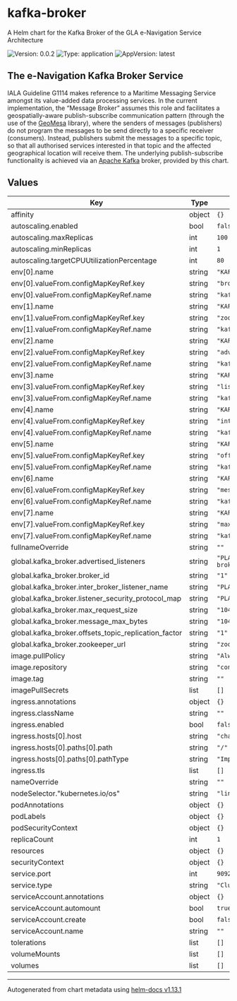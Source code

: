 # kafka-broker

A Helm chart for the Kafka Broker of the GLA e-Navigation Service Architecture

![Version: 0.0.2](https://img.shields.io/badge/Version-0.0.2-informational?style=flat-square) ![Type: application](https://img.shields.io/badge/Type-application-informational?style=flat-square) ![AppVersion: latest](https://img.shields.io/badge/AppVersion-latest-informational?style=flat-square)

## The e-Navigation Kafka Broker Service

IALA Guideline G1114 makes reference to a Maritime Messaging Service amongst its
value-added data processing services. In the current implementation, the
“Message Broker” assumes this role and facilitates a geospatially-aware
publish-subscribe communication pattern (through the use of the
[GeoMesa](https://www.geomesa.org) library), where the senders of messages
(publishers) do not program the messages to be send directly to a specific
receiver (consumers). Instead, publishers submit the messages to a specific
topic, so that all authorised services interested in that topic and the affected
geographical location will receive them. The underlying publish-subscribe
functionality is achieved via an [Apache Kafka](https://kafka.apache.org/)
broker, provided by this chart.

## Values

| Key | Type | Default | Description |
|-----|------|---------|-------------|
| affinity | object | `{}` |  |
| autoscaling.enabled | bool | `false` |  |
| autoscaling.maxReplicas | int | `100` |  |
| autoscaling.minReplicas | int | `1` |  |
| autoscaling.targetCPUUtilizationPercentage | int | `80` |  |
| env[0].name | string | `"KAFKA_BROKER_ID"` |  |
| env[0].valueFrom.configMapKeyRef.key | string | `"broker_id"` |  |
| env[0].valueFrom.configMapKeyRef.name | string | `"kafka-broker-config"` |  |
| env[1].name | string | `"KAFKA_ZOOKEEPER_CONNECT"` |  |
| env[1].valueFrom.configMapKeyRef.key | string | `"zookeeper_url"` |  |
| env[1].valueFrom.configMapKeyRef.name | string | `"kafka-broker-config"` |  |
| env[2].name | string | `"KAFKA_ADVERTISED_LISTENERS"` |  |
| env[2].valueFrom.configMapKeyRef.key | string | `"advertised_listeners"` |  |
| env[2].valueFrom.configMapKeyRef.name | string | `"kafka-broker-config"` |  |
| env[3].name | string | `"KAFKA_LISTENER_SECURITY_PROTOCOL_MAP"` |  |
| env[3].valueFrom.configMapKeyRef.key | string | `"listener_security_protocol_map"` |  |
| env[3].valueFrom.configMapKeyRef.name | string | `"kafka-broker-config"` |  |
| env[4].name | string | `"KAFKA_INTER_BROKER_LISTENER_NAME"` |  |
| env[4].valueFrom.configMapKeyRef.key | string | `"inter_broker_listener_name"` |  |
| env[4].valueFrom.configMapKeyRef.name | string | `"kafka-broker-config"` |  |
| env[5].name | string | `"KAFKA_OFFSETS_TOPIC_REPLICATION_FACTOR"` |  |
| env[5].valueFrom.configMapKeyRef.key | string | `"offsets_topic_replication_factor"` |  |
| env[5].valueFrom.configMapKeyRef.name | string | `"kafka-broker-config"` |  |
| env[6].name | string | `"KAFKA_MESSAGE_MAX_BYTES"` |  |
| env[6].valueFrom.configMapKeyRef.key | string | `"message_max_bytes"` |  |
| env[6].valueFrom.configMapKeyRef.name | string | `"kafka-broker-config"` |  |
| env[7].name | string | `"KAFKA_MAX_REQUEST_SIZE"` |  |
| env[7].valueFrom.configMapKeyRef.key | string | `"max_request_size"` |  |
| env[7].valueFrom.configMapKeyRef.name | string | `"kafka-broker-config"` |  |
| fullnameOverride | string | `""` |  |
| global.kafka_broker.advertised_listeners | string | `"PLAINTEXT://kafka-broker.enav:9092,PLAINTEXT_HOST://localhost:19092"` |  |
| global.kafka_broker.broker_id | string | `"1"` |  |
| global.kafka_broker.inter_broker_listener_name | string | `"PLAINTEXT"` |  |
| global.kafka_broker.listener_security_protocol_map | string | `"PLAINTEXT:PLAINTEXT,PLAINTEXT_HOST:PLAINTEXT"` |  |
| global.kafka_broker.max_request_size | string | `"10485760"` |  |
| global.kafka_broker.message_max_bytes | string | `"10485760"` |  |
| global.kafka_broker.offsets_topic_replication_factor | string | `"1"` |  |
| global.kafka_broker.zookeeper_url | string | `"zookeeper.enav-service-architecture:2181"` |  |
| image.pullPolicy | string | `"Always"` |  |
| image.repository | string | `"confluentinc/cp-kafka"` |  |
| image.tag | string | `""` |  |
| imagePullSecrets | list | `[]` |  |
| ingress.annotations | object | `{}` |  |
| ingress.className | string | `""` |  |
| ingress.enabled | bool | `false` |  |
| ingress.hosts[0].host | string | `"chart-example.local"` |  |
| ingress.hosts[0].paths[0].path | string | `"/"` |  |
| ingress.hosts[0].paths[0].pathType | string | `"ImplementationSpecific"` |  |
| ingress.tls | list | `[]` |  |
| nameOverride | string | `""` |  |
| nodeSelector."kubernetes.io/os" | string | `"linux"` |  |
| podAnnotations | object | `{}` |  |
| podLabels | object | `{}` |  |
| podSecurityContext | object | `{}` |  |
| replicaCount | int | `1` |  |
| resources | object | `{}` |  |
| securityContext | object | `{}` |  |
| service.port | int | `9092` |  |
| service.type | string | `"ClusterIP"` |  |
| serviceAccount.annotations | object | `{}` |  |
| serviceAccount.automount | bool | `true` |  |
| serviceAccount.create | bool | `false` |  |
| serviceAccount.name | string | `""` |  |
| tolerations | list | `[]` |  |
| volumeMounts | list | `[]` |  |
| volumes | list | `[]` |  |

----------------------------------------------
Autogenerated from chart metadata using [helm-docs v1.13.1](https://github.com/norwoodj/helm-docs/releases/v1.13.1)